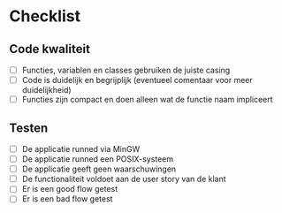 # Checklist

## Code kwaliteit
- [ ] Functies, variablen en classes gebruiken de juiste casing
- [ ] Code is duidelijk en begrijplijk (eventueel comentaar voor meer duidelijkheid)
- [ ] Functies zijn compact en doen alleen wat de functie naam impliceert

## Testen
-	[ ] De applicatie runned via MinGW
-	[ ] De applicatie runned een POSIX-systeem
-	[ ] De applicatie geeft geen waarschuwingen
-	[ ] De functionaliteit voldoet aan de user story van de klant
-	[ ] Er is een good flow getest
-	[ ] Er is een bad flow getest
